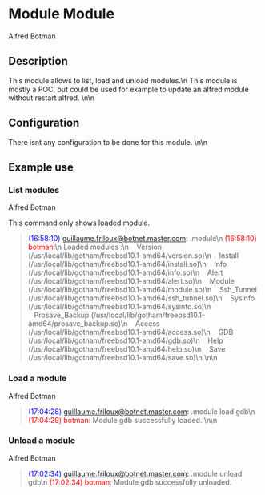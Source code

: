 # Module Module

<span class="label label-success">Alfred</span> <span class="label label-primary">Botman</span>

## Description

This module allows to list, load and unload modules.\n
This module is mostly a POC, but could be used for example to update
an alfred module without restart alfred.
\n\n

## Configuration

There isnt any configuration to be done for this module.
\n\n

## Example use

### List modules

<span class="label label-success">Alfred</span> <span class="label label-primary">Botman</span>

This command only shows loaded module.

> <span style="color:blue">(16:58:10) guillaume.friloux@botnet.master.com:</span> .module\n
> <span style="color:red">(16:58:10) botman:</span>\n
> Loaded modules :\n
> &nbsp;&nbsp;&nbsp;Version (/usr/local/lib/gotham/freebsd10.1-amd64/version.so)\n
> &nbsp;&nbsp;&nbsp;Install (/usr/local/lib/gotham/freebsd10.1-amd64/install.so)\n
> &nbsp;&nbsp;&nbsp;Info (/usr/local/lib/gotham/freebsd10.1-amd64/info.so)\n
> &nbsp;&nbsp;&nbsp;Alert (/usr/local/lib/gotham/freebsd10.1-amd64/alert.so)\n
> &nbsp;&nbsp;&nbsp;Module (/usr/local/lib/gotham/freebsd10.1-amd64/module.so)\n
> &nbsp;&nbsp;&nbsp;Ssh_Tunnel (/usr/local/lib/gotham/freebsd10.1-amd64/ssh_tunnel.so)\n
> &nbsp;&nbsp;&nbsp;Sysinfo (/usr/local/lib/gotham/freebsd10.1-amd64/sysinfo.so)\n
> &nbsp;&nbsp;&nbsp;Prosave_Backup (/usr/local/lib/gotham/freebsd10.1-amd64/prosave_backup.so)\n
> &nbsp;&nbsp;&nbsp;Access (/usr/local/lib/gotham/freebsd10.1-amd64/access.so)\n
> &nbsp;&nbsp;&nbsp;GDB (/usr/local/lib/gotham/freebsd10.1-amd64/gdb.so)\n
> &nbsp;&nbsp;&nbsp;Help (/usr/local/lib/gotham/freebsd10.1-amd64/help.so)\n
> &nbsp;&nbsp;&nbsp;Save (/usr/local/lib/gotham/freebsd10.1-amd64/save.so)\n
\n\n

### Load a module

<span class="label label-success">Alfred</span> <span class="label label-primary">Botman</span>
> <span style="color:blue">(17:04:28) guillaume.friloux@botnet.master.com:</span> .module load gdb\n
> <span style="color:red">(17:04:29) botman:</span> Module gdb successfully loaded.
\n\n

### Unload a module

<span class="label label-success">Alfred</span> <span class="label label-primary">Botman</span>
> <span style="color:blue">(17:02:34) guillaume.friloux@botnet.master.com:</span> .module unload gdb\n
> <span style="color:red">(17:02:34) botman:</span> Module gdb successfully unloaded.

